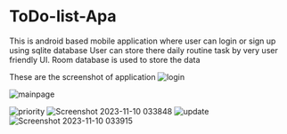 # ToDo-list-Apa
This is android based mobile application where user can login or sign up using sqlite database 
User can store there daily routine task by very user friendly UI.
Room database is used to store the data

These are the screenshot of application
![login](https://github.com/GaganMaurya/ToDo-list-App/assets/111219175/c287d455-cd76-4e22-9e4b-a06f9bf3486d)

![mainpage](https://github.com/GaganMaurya/ToDo-list-App/assets/111219175/0a6ce757-2006-4ba5-8ca5-fc01323a91eb)

![priority](https://github.com/GaganMaurya/ToDo-list-App/assets/111219175/b27fefa2-1da3-4cf9-8e9d-861a8c2b6ecf)
![Screenshot 2023-11-10 033848](https://github.com/GaganMaurya/ToDo-list-App/assets/111219175/4833d21b-1e33-4f31-8721-d3ac0aa24d41)
![update](https://github.com/GaganMaurya/ToDo-list-App/assets/111219175/08af1a61-5f63-4ba9-b6c1-6d6cd982d997)
![Screenshot 2023-11-10 033915](https://github.com/GaganMaurya/ToDo-list-App/assets/111219175/948ee718-8999-4a7b-9476-4c0203c5e12b)

